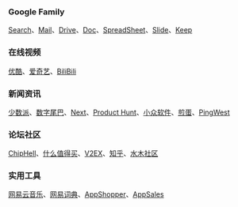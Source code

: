 ### Google Family
[Search](https://www.google.com.hk/)、[Mail](https://mail.google.com/mail/u/0/)、[Drive](https://drive.google.com/drive/)、[Doc](https://docs.google.com/document/u/0/)、[SpreadSheet](https://docs.google.com/spreadsheets/u/0/)、[Slide](https://docs.google.com/presentation/u/0/)、[Keep](https://keep.google.com/)

### 在线视频
[优酷](http://www.youku.com/)、[爱奇艺](http://www.iqiyi.com/)、[BiliBili](http://www.bilibili.com/)

### 新闻资讯
[少数派](http://sspai.com/)、[数字尾巴](http://www.dgtle.com/)、[Next](http://next.36kr.com/)、[Product Hunt](https://www.producthunt.com/)、[小众软件](http://www.appinn.com/)、[煎蛋](http://jandan.net/)、[PingWest](http://www.pingwest.com/)
 
### 论坛社区
[ChipHell](https://www.chiphell.com/)、[什么值得买](http://www.smzdm.com/)、[V2EX](http://www.v2ex.com/)、[知乎](http://www.zhihu.com/)、[水木社区](http://www.newsmth.net/)


### 实用工具
[网易云音乐](http://music.163.com/)、[网易词典](http://dict.youdao.com/)、[AppShopper](http://appshopper.com/)、[AppSales](http://www.app-sales.net/)
